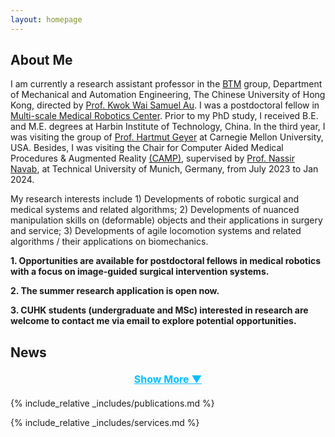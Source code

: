 ```yaml
---
layout: homepage
---
```


## About Me

I am currently a research assistant professor in the [BTM](https://biomedirobotics.com/) group, Department of Mechanical and Automation Engineering, The Chinese University of Hong Kong, directed by [Prof. Kwok Wai Samuel Au](https://www4.mae.cuhk.edu.hk/peoples/au-kwok-wai-samuel/). 
I was a postdoctoral fellow in [Multi-scale Medical Robotics Center](https://www.mrc-cuhk.com/). Prior to my PhD study, I received B.E. and M.E. degrees at Harbin Institute of Technology, China. In the third year, I was visiting the group of [Prof. Hartmut Geyer](https://www.cs.cmu.edu/~hgeyer/) at Carnegie Mellon University, USA. Besides, I was visiting the Chair for Computer Aided Medical Procedures & Augmented Reality [(CAMP)](https://www.cs.cit.tum.de/camp/start/), supervised by [Prof. Nassir Navab](https://www.professoren.tum.de/en/navab-nassir), at Technical University of Munich, Germany, from July 2023 to Jan 2024.

My research interests include 1) Developments of robotic surgical and medical systems and related algorithms; 2) Developments of nuanced manipulation skills on (deformable) objects and their applications in surgery and service; 3) Developments of agile locomotion systems and related algorithms / their applications on biomechanics.

**1. Opportunities are available for postdoctoral fellows in medical robotics with a focus on image-guided surgical intervention systems.**

**2. The summer research application is open now.**

**3. CUHK students (undergraduate and MSc) interested in research are welcome to contact me via email to explore potential opportunities.**

## News
<ul id="news-list">
    <li class="news-item"><strong>[May 2025]</strong> One workshop proposal about <strong> soft tissue manipulation in robotic surgery </strong> is accepted to IROS 2025.</li>
    <li class="news-item"><strong>[Mar. 2025]</strong> One paper about open-source and multi-mode hopping robot platform is accepted to RA-L. Congrats, Fiat!</li>
    <li class="news-item"><strong>[Dec. 2024]</strong> One workshop proposal "Towards Agility and Robustness: Mechanical Intelligence in Robotics, Biology, and Smart Materials" is accepted to ICRA 2025.</li>
    <li class="news-item"><strong>[Dec. 2024]</strong> I gave a talk at the IEEE ROBIO 2024 workshop. </li>
    <li class="news-item"><strong>[Sept. 2024]</strong> One paper about an innovative concept of humanitarian demining using a minimalistic 3D hopping robot is accepted to SSRR 2024. Congrats, Ivan! </li>
    <li class="news-item"><strong>[Jul. 2024]</strong> One co-authored paper about designing a morphable robotic tail and its motion patterns inspired by kangaroo rat's tail motion is accepted to RA-L. Congrats, Danny! </li>
    <li class="news-item"><strong>[Jul. 2024]</strong> I gave a talk "Advancing Agile Robotics in Locomotion, Manipulation, and Their Synergies" at MAE, CUHK.</li>
    <li class="news-item"><strong>[Jun. 2024]</strong> One paper about restoring a needle's visibility is accepted to IEEE Transactions on Instrumentation & Measurement. Congrats, Xuesong!</li>
    <li class="news-item"><strong>[Jun. 2024]</strong> One paper about explaining kangaroo rat's tail motion is accepted to Integrative and Comparative Biology. This is our first paper in <strong>Robotics for Biology</strong>!</li>
    <li class="news-item"><strong>[May 2024]</strong> One co-authored paper about autonomous robotic surgery is accepted to RSS 2024. Congrats, Ben!</li>
    <li class="news-item"><strong>[May 2024]</strong> I gave a talk "Enhancing Agility for Terrestrial Robots: From Inertial Appendage to Propeller Assistance" in the Agile Movement workshop at ICRA2024.</li>
    <li class="news-item"><strong>[May 2024]</strong> I was recognized for distinguished service as an Outstanding Reviewer for the IEEE Robotics and Automation Letters.</li>
    <li class="news-item"><strong>[Jan. 2024]</strong> One paper about interactive navigation using large models is accepted to ICRA 2024. Congrats, Zhen!</li>
    <li class="news-item"><strong>[Jan. 2024]</strong> One co-authored paper is accepted to ACC 2024. Congrats, David!</li>
    <li class="news-item"><strong>[Jan. 2024]</strong> One paper about learning-based MPC for DOM is accepted to RA-L. Congrats, Yunxi!</li>
    <li class="news-item"><strong>[Dec. 2023]</strong> One workshop proposal about agile movement (II) is accepted to ICRA 2024.</li>
    <li class="news-item"><strong>[Sept. 2023]</strong> One co-authored paper is accepted to Humanoids 2023. Congrats, David!</li>
    <li class="news-item"><strong>[Sept. 2023]</strong> One paper about hybrid inertial appendage is accepted to RA-L.</li>
    <li class="news-item"><strong>[Sept. 2023]</strong> One paper about learning from intuitive teleoperation is accepted to ISER 2023.</li>
    <li class="news-item"><strong>[Jul. 2023]</strong> One co-authored paper is accepted to T-RO. Congrats, Jing!</li>
    <li class="news-item"><strong>[Jun. 2023]</strong> One co-authored paper is accepted to IROS 2023. Congrats, Ben!</li>
    <li class="news-item"><strong>[May 2023]</strong> One paper about large-scale cloth manipulation is accepted to CASE 2023.</li>
    <li class="news-item"><strong>[Jan. 2023]</strong> Two papers are accepted to ICRA 2023.</li>
    <li class="news-item"><strong>[Dec. 2022]</strong> One workshop proposal about agile movement is accepted to ICRA 2023.</li>
    <li class="news-item"><strong>[Jun. 2022]</strong> One paper about nonholonomic vehicle navigation is accepted to T-MECH.</li>
    <li class="news-item"><strong>[May 2022]</strong> One co-authored paper is accepted to T-MECH. Congrats, Danny!</li>
    <li class="news-item"><strong>[Apr. 2022]</strong> One paper about null space avoidance theory is accepted to T-CST.</li>
    <li class="news-item"><strong>[Jul. 2021]</strong> I defended my Ph.D. dissertation with the committee members: Prof. Yunhui Liu, Prof. Kwok Wai Samuel Au, Prof. Tat Ming Lau, and Prof. Marco Hutter.</li>
</ul>

<div class="show-more-btn" onclick="toggleNews()">Show More ▼</div>

<script>
    function toggleNews() {
        const newsItems = document.querySelectorAll('.news-item');
        const showMoreBtn = document.querySelector('.show-more-btn');
        let showing = false;

        newsItems.forEach((item, index) => {
            if (index >= 10) {
                if (item.classList.contains('show')) {
                    showing = true;
                }
                item.classList.toggle('show');
            }
        });

        showMoreBtn.innerHTML = showing ? 'Show More ▼' : 'Show Less ▲';
    }

    document.addEventListener('DOMContentLoaded', () => {
        const newsItems = document.querySelectorAll('.news-item');
        newsItems.forEach((item, index) => {
            if (index < 10) {
                item.classList.add('show');
            }
        });
    });
</script>

<style>
    .news-item { display: none; }
    .news-item.show { display: list-item; }
    .show-more-btn { 
        cursor: pointer; 
        color: deepskyblue; 
        text-decoration: underline; 
        display: block; 
        text-align: center; 
        margin: 20px 0; 
        font-weight: bold; 
        font-size: 16px;
    }
</style>


{% include_relative _includes/publications.md %}

{% include_relative _includes/services.md %}
